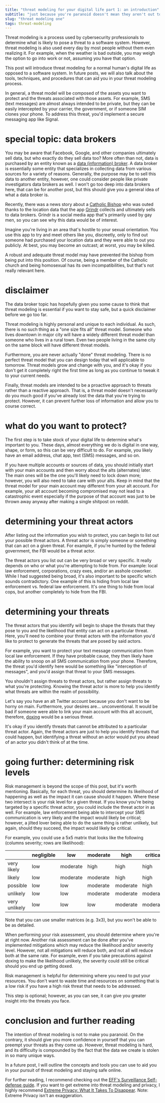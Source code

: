 ```yaml
---
title: "threat modeling for your digital life part 1: an introduction"
subtitle: "just because you're paranoid doesn't mean they aren't out to get you"
slug: "threat modeling one"
tags: threat-modeling 
---
```


Threat modeling is a process used by cybersecurity professionals to determine what is likely to pose a threat to a software system. However, threat modeling is also used every day by most people without them even realizing it. For example, when the weather is bad outside, you may weigh the option to go into work or not, assuming you have that option. 

This post will introduce threat modeling for a normal human's digital life as opposed to a software system. In future posts, we will also talk about the tools, techniques, and procedures that can aid you in your threat modeling process.

In general, a threat model will be composed of the assets you want to protect and the threats associated with those assets. For example, SMS (text messages) are almost always intended to be private, but they can be easily intercepted by your carrier, the government, or if someone SIM clones your phone. To address this threat, you'd implement a secure messaging app like Signal.

# special topic: data brokers
You may be aware that Facebook, Google, and other companies ultimately sell data, but who exactly do they sell data too? More often than not, data is purchased by an entity known as a [data (information) broker](https://en.wikipedia.org/wiki/Information_broker). A data broker is essentially some entity that specializes in collecting data from various sources for a variety of reasons. Generally, the purpose may be to sell this data to another entity, however, one could consider people like private investigators data brokers as well. I won't go too deep into data brokers here, that can be for another post, but this should give you a general idea of what a data broker is.

Recently, there was a news story about a [Catholic Bishop](https://www.vice.com/en/article/pkbxp8/grindr-location-data-priest-weaponization-app) who was outed thanks to the location data that the app [Grindr](https://en.wikipedia.org/wiki/Grindr) collects and ultimately sells to data brokers. Grindr is a social media app that's primarily used by gay men, so you can see why this data would be of interest.

Imagine you're living in an area that's hostile to your sexual orientation. You use this app to try and meet others like you, discreetly, only to find out someone had purchased your location data and they were able to out you publicly. At best, you may become an outcast; at worst, you may be killed. 

A robust and adequate threat model may have prevented the bishop from being put into this position. Of course, being a member of the Catholic church and being homosexual has its own incompatibilities, but that's not really relevant here.

# disclaimer
The data broker topic has hopefully given you some cause to think that threat modeling is essential if you want to stay safe, but a quick disclaimer before we go too far.

Threat modeling is highly personal and unique to each individual. As such, there is no such thing as a "one size fits all" threat model. Someone who lives downtown in major city will have a widely different threat model than someone who lives in a rural town. Even two people living in the same city on the same block will have different threat models. 

Furthermore, you are never actually "done" threat modeling. There is no perfect threat model that you can design today that will applicable to tomorrow. Threat models grow and change with you, and it's okay if you don't get it completely right the first time as long as you continue to tweak it to your current needs.

Finally, threat models are intended to be a proactive approach to threats rather than a reactive approach. That is, a threat model doesn't necessarily do you much good if you've already lost the data that you're trying to protect. However, it can prevent further loss of information and allow you to course correct.

# what do you want to protect?
The first step is to take stock of your digital life to determine what's important to you. These days, almost everything we do is digital in one way, shape, or form, so this can be very difficult to do. For example, you likely have an email address, chat app, text (SMS) messages, and so on.

If you have multiple accounts or sources of data, you should initially start with your main accounts and then worry about the alts (alternates) later. The main ones will be the one you'll likely need to lock down more; however, you will also need to take care with your alts. Keep in mind that the threat model for your main account may different from your alt account. For example, your alt account becoming compromised may not lead to a catastrophic event especially if the purpose of that account was just to be thrown away anyway after making a single shitpost on reddit.

# determining your threat actors
After listing out the information you wish to protect, you can begin to list out your possible threat actors. A threat actor is simply someone or something that can act on a given threat. For example, if you're hunted by the federal government, the FBI would be a threat actor.

The threat actors you list out can be very broad or very specific. It really depends on who or what you're attempting to hide from. For example: local law enforcement, corporations, crazy exes, and/or an asshole coworker. While I had suggested being broad, it's also important to be specific which sounds contradictory. One example of this is hiding from local law enforcement vs. federal law enforcement. It's one thing to hide from local cops, but another completely to hide from the FBI.

# determining your threats 
The threat actors that you identify will begin to shape the threats that they pose to you and the likelihood that entity can act on a particular threat. Here, you'll need to combine your threat actors with the information you'd like to protect to generate the threats that are posed by said actors.

For example, you want to protect your text message communication from local law enforcement. If they have probable cause, they then likely have the ability to snoop on all SMS communication from your phone. Therefore, the threat you'd identify here would be something like "interception of messages", and you'd assign that threat to your SMS messages.

You shouldn't assign threats to threat actors, but rather assign threats to what you're protecting. Knowing the threat actor is more to help you identify what threats are within the realm of possibility.

Let's say you have an alt Twitter account because you don't want to be horny on main. Furthermore, your desires are... unconventional. It would be bad if someone were able to link your main account with this alt account, therefore, [doxing](https://en.wikipedia.org/wiki/Doxing) would be a serious threat.

It's okay if you identify threats that cannot be attributed to a particular threat actor. Again, the threat actors are just to help you identify threats that could happen, but identifying a threat without an actor would put you ahead of an actor you didn't think of at the time. 

# going further: determining risk levels
Risk management is beyond the scope of this post, but it's worth mentioning. Basically, for each threat, you should determine its likelihood of happening as well as the impact it can cause should it happen. Where these two intersect is your risk level for a given threat. If you know you're being targeted by a specific threat actor, you could include the threat actor in as well. For example, law enforcement being able to intercept your SMS communication is very likely and the impact would likely be critical; however, a jilted lover being able to do the same thing is rather unlikely, but again, should they succeed, the impact would likely be critical.

For example, you could use a 5x5 matrix that looks like the following (columns severity; rows are likelihood):

|               | negligible | low      | moderate | high     | critical |
|---------------|------------|----------|----------|----------|----------|
| very likely   | low        | moderate | high     | high     | high     |
| likely        | low        | moderate | moderate | high     | high     |
| possible      | low        | low      | moderate | moderate | high     |
| unlikely      | low        | low      | moderate | moderate | moderate |
| very unlikely | low        | low      | low      | moderate | moderate |

Note that you can use smaller matrices (e.g. 3x3), but you won't be able to be as detailed.

When performing your risk assessment, you should determine where you're at right now. Another risk assessment can be done after you've implemented mitigations which may reduce the likelihood and/or severity level. However, not all mitigations will reduce both, and not all will reduce both at the same rate. For example, even if you take precautions against doxing to make the likelihood unlikely, the severity could still be critical should you end up getting doxed. 

Risk management is helpful for determining where you need to put your resources. You don't want to waste time and resources on something that is a low risk if you have a high risk threat that needs to be addressed.

This step is optional; however, as you can see, it can give you greater insight into the threats you face.

# conclusion and further reading 
The intention of threat modeling is not to make you paranoid. On the contrary, it should give you more confidence in yourself that you can preempt your threats as they come up. However, threat modeling is hard, and its difficulty is compounded by the fact that the data we create is stolen in so many unique ways.

In a future post, I will outline the concepts and tools you can use to aid you in your pursuit of threat modeling and staying safe online.

For further reading, I recommend checking out the [EFF's Surveillance Self-defense guide](https://ssd.eff.org/). If you want to get extreme into threat modeling and privacy, I highly recommend [Extreme Privacy: What It Takes To Disappear](https://inteltechniques.com/book7.html). Note: Extreme Privacy isn't an exaggeration.



